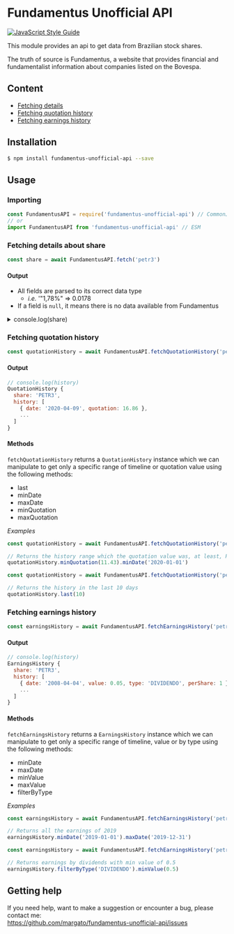 # Fundamentus Unofficial API

[![JavaScript Style Guide](https://cdn.rawgit.com/standard/standard/master/badge.svg)](https://github.com/standard/standard)

This module provides an api to get data from Brazilian stock shares.

The truth of source is Fundamentus, a website that provides financial and fundamentalist information about companies listed on the Bovespa.


## Content
- [Fetching details](#fetching-details-about-share)
- [Fetching quotation history](#fetching-quotation-history)
- [Fetching earnings history](#fetching-earnings-history)

## Installation

```bash
$ npm install fundamentus-unofficial-api --save
```

## Usage


### Importing

```js
const FundamentusAPI = require('fundamentus-unofficial-api') // CommonJS
// or
import FundamentusAPI from 'fundamentus-unofficial-api' // ESM
```


### Fetching details about share

```js
const share = await FundamentusAPI.fetch('petr3')
```

#### Output

- All fields are parsed to its correct data type
	- *i.e.* '"1,78%" => 0.0178
- If a field is `null`, it means there is no data available from Fundamentus

<details>
  <summary>console.log(share)</summary>
  
```js
{
  ano2015: -0.0455,
  ano2016: 0.9738,
  ano2017: -0.0018,
  ano2018: 0.5154,
  ano2019: 0.2774,
  ano2020: -0.3891,
  ativo: 926011000000,
  ativoCirculante: 112101000000,
  cotacao: 19.55,
  cresRec5A: 0.009,
  dataUltCot: '08/05/2020',
  dia: 0.0683,
  disponibilidades: 33294000000,
  divBrPorPatrim: 1.19,
  divBruta: 351161000000,
  divLiquida: 317867000000,
  divYield: 0.026,
  ebit: 95991000000,
  ebitPorAtivo: 0.104,
  ebitUltimos3Meses: 28649000000,
  empresa: 'PETROBRAS ON',
  evPorEbit: 5.97,
  evPorEbitda: 3.6,
  giroAtivos: 0.33,
  liquidezCorr: 0.97,
  lpa: 3.08,
  lucroLiquido: 40137000000,
  lucroLiquidoUltimos3Meses: 8153000000,
  margBruta: 0.404,
  margEbit: 0.318,
  margLiquida: 0.136,
  max52Sem: 33.28,
  mes: 0.0483,
  min52Sem: 11.05,
  nroAcoes: 13044500000,
  pPorAtivCircLiq: -0.5,
  pPorAtivos: 0.28,
  pPorCapGiro: -63.03,
  pPorEbit: 2.66,
  pPorL: 6.35,
  pPorVp: 0.86,
  papel: 'PETR3',
  patrimLiq: 295541000000,
  psr: 0.84,
  receitaLiquida: 302245000000,
  receitaLiquidaUltimos3Meses: 72628000000,
  roe: 0.136,
  roic: 0.11,
  setor: 'Petróleo, Gás e Biocombustíveis',
  subsetor: 'Exploração e/ou Refino e Distribuição',      
  tipo: 'ON',
  ultBalancoProcessado: '31/12/2019',
  ultimos12Meses: -0.3437,
  ultimos30Dias: 0.1171,
  valorDaFirma: 572887000000,
  valorDeMercado: 255020000000,
  volMed2M: 607192000,
  vpa: 22.66
}
```
  
</details>

### Fetching quotation history

```js
const quotationHistory = await FundamentusAPI.fetchQuotationHistory('petr3')
```

#### Output

```js
// console.log(history)
QuotationHistory {
  share: 'PETR3',
  history: [
    { date: '2020-04-09', quotation: 16.86 },
    ...
  ]
}
```

#### Methods
`fetchQuotationHistory` returns a `QuotationHistory` instance which we can manipulate to get only a specific range of timeline or quotation value using the following methods:
- last
- minDate
- maxDate
- minQuotation
- maxQuotation

*Examples*

```js
const quotationHistory = await FundamentusAPI.fetchQuotationHistory('petr3')

// Returns the history range which the quotation value was, at least, R$11.43 since January 1st, 2020
quotationHistory.minQuotation(11.43).minDate('2020-01-01')
```

```js
const quotationHistory = await FundamentusAPI.fetchQuotationHistory('petr3')

// Returns the history in the last 10 days
quotationHistory.last(10)
```
### Fetching earnings history

```js
const earningsHistory = await FundamentusAPI.fetchEarningsHistory('petr3')
```

#### Output

```js
// console.log(history)
EarningsHistory {
  share: 'PETR3',
  history: [
    { date: '2008-04-04', value: 0.05, type: 'DIVIDENDO', perShare: 1 },
    ...
  ]
}
```

#### Methods
`fetchEarningsHistory` returns a `EarningsHistory` instance which we can manipulate to get only a specific range of timeline, value or by type using the following methods:
- minDate
- maxDate
- minValue
- maxValue
- filterByType

*Examples*

```js
const earningsHistory = await FundamentusAPI.fetchEarningsHistory('petr3')

// Returns all the earnings of 2019
earningsHistory.minDate('2019-01-01').maxDate('2019-12-31')
```

```js
const earningsHistory = await FundamentusAPI.fetchEarningsHistory('petr3')

// Returns earnings by dividends with min value of 0.5
earningsHistory.filterByType('DIVIDENDO').minValue(0.5)
```

## Getting help

If you need help, want to make a suggestion or encounter a bug, please contact me:
<br/>
https://github.com/margato/fundamentus-unofficial-api/issues
